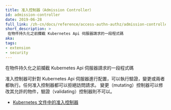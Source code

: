 ```yaml
---
title: 准入控制器（Admission Controller）
id: admission-controller
date: 2019-06-28
full_link: /zh-cn/docs/reference/access-authn-authz/admission-controllers/
short_description: >
 在物件持久化之前攔截 Kubernetes Api 伺服器請求的一段程式碼
aka:
tags:
- extension
- security
---
```



<!--
---
title: Admission Controller
id: admission-controller
date: 2019-06-28
full_link: /docs/reference/access-authn-authz/admission-controllers/
short_description: >
  A piece of code that intercepts requests to the Kubernetes API server prior to persistence of the object.

aka:
tags:
- extension
- security
---																										 
-->


<!--
A piece of code that intercepts requests to the Kubernetes API server prior to persistence of the object.
-->
在物件持久化之前攔截 Kubernetes Api 伺服器請求的一段程式碼

<!--more-->

<!--
Admission controllers are configurable for the Kubernetes API server and may be “validating”, “mutating”, or
both. Any admission controller may reject the request. Mutating controllers may modify the objects they admit;
validating controllers may not.

* [Admission controllers in the Kubernetes documentation](/docs/reference/access-authn-authz/admission-controllers/)
-->

准入控制器可針對 Kubernetes Api 伺服器進行配置，可以執行驗證，變更或兩者都執行。任何准入控制器都可以拒絕訪問請求。
變更（mutating）控制器可以修改其允許的物件，驗證（validating）控制器則不可以。

* [Kubernetes 文件中的准入控制器](/zh-cn/docs/reference/access-authn-authz/admission-controllers/)